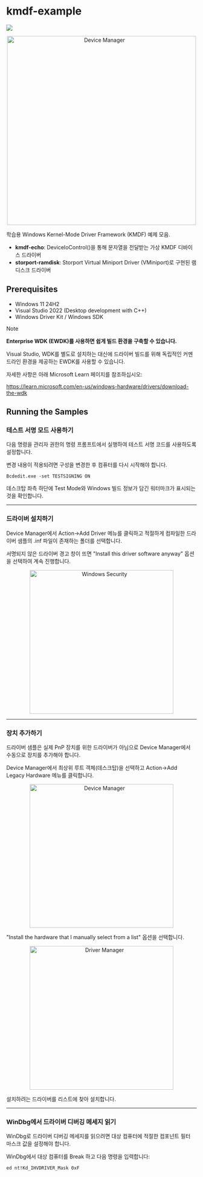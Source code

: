 # kmdf-example
<img src="https://img.shields.io/badge/c-064F8C?style=for-the-badge&logo=c&logoColor=white">

<p align="center">
<img width="500" alt="Device Manager" src="https://github.com/user-attachments/assets/02e799e8-c055-4c78-931d-f5a764457f66" />
</p>

학습용 Windows Kernel-Mode Driver Framework (KMDF) 예제 모음.

- **kmdf-echo**: 
  DeviceIoControl()을 통해 문자열을 전달받는 가상 KMDF 디바이스 드라이버
- **storport-ramdisk**:
  Storport Virtual Miniport Driver (VMiniport)로 구현된 램 디스크 드라이버
  
## Prerequisites
- Windows 11 24H2
- Visual Studio 2022 (Desktop development with C++)
- Windows Driver Kit / Windows SDK
> [!NOTE]
>**Enterprise WDK (EWDK)를 사용하면 쉽게 빌드 환경을 구축할 수 있습니다.**
>
> Visual Studio, WDK를 별도로 설치하는 대신에 드라이버 빌드를 위해 독립적인 커멘드라인 환경을 제공하는 EWDK를 사용할 수 있습니다.
>
> 
> 자세한 사항은 아래 Microsoft Learn 페이지를 참조하십시오:
> 
> https://learn.microsoft.com/en-us/windows-hardware/drivers/download-the-wdk

## Running the Samples
### 테스트 서명 모드 사용하기
다음 명령을 관리자 권한의 명령 프롬프트에서 실행하여 테스트 서명 코드를 사용하도록 설정합니다.

변경 내용이 적용되려면 구성을 변경한 후 컴퓨터를 다시 시작해야 합니다.
```
Bcdedit.exe -set TESTSIGNING ON
```
데스크탑 좌측 하단에 Test Mode와 Windows 빌드 정보가 담긴 워터마크가 표시되는 것을 확인합니다.
- - -
### 드라이버 설치하기
Device Manager에서 Action->Add Driver 메뉴를 클릭하고 적절하게 컴파일한 드라이버 샘플의 .inf 파일이 존재하는 폴더를 선택합니다.

서명되지 않은 드라이버 경고 창이 뜨면 "Install this driver software anyway" 옵션을 선택하여 계속 진행합니다.

<p align="center">
<img width="380" alt="Windows Security" src="https://github.com/user-attachments/assets/bd1cfb5f-b521-4e4f-add0-46cdb740450d" />
</p>

- - -

### 장치 추가하기
드라이버 샘플은 실제 PnP 장치를 위한 드라이버가 아님으로 Device Manager에서 수동으로 장치를 추가해야 합니다.

Device Manager에서 최상위 루트 객체(데스크탑)을 선택하고 Action->Add Legacy Hardware 메뉴를 클릭합니다.
<p align="center">
  <img width="380" alt="Device Manager" src="https://github.com/user-attachments/assets/55e0997a-bf4c-4388-b6f3-30501742b88f" />
</p>

"Install the hardware that I manually select from a list" 옵션을 선택합니다.

<p align="center">
<img width="380" alt="Driver Manager" src="https://github.com/user-attachments/assets/87230891-080f-48ad-9ee4-484849ca6944" />
</p>

설치하려는 드라이버를 리스트에 찾아 설치합니다.

- - -
### WinDbg에서 드라이버 디버깅 메세지 읽기
WinDbg로 드라이버 디버깅 메세지를 읽으려면 대상 컴퓨터에 적절한 컴포넌트 필터 마스크 값을 설정해야 합니다.

WinDbg에서 대상 컴퓨터를 Break 하고 다음 명령을 입력합니다:
```
ed nt!Kd_IHVDRIVER_Mask 0xF
``` 
